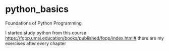 # python_basics
Foundations of Python Programming

I started study python from this course https://fopp.umsi.education/books/published/fopp/index.html#
there are my exercises after every chapter
